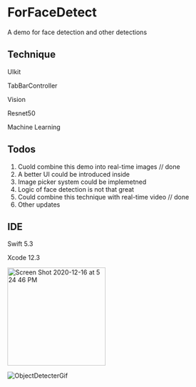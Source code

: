 # ForFaceDetect
A demo for face detection and other detections

## Technique
UIkit

TabBarController

Vision

Resnet50

Machine Learning


## Todos
1. Cuold combine this demo into real-time images // done
2. A better UI could be introduced inside
3. Image picker system could be implemetned
4. Logic of face detection is not that great
5. Could combine this technique with real-time video // done
6. Other updates
## IDE
Swift 5.3

Xcode 12.3


<img width="220" alt="Screen Shot 2020-12-16 at 5 24 46 PM" src="https://user-images.githubusercontent.com/63318597/102414459-97ed8e00-3fc4-11eb-8af7-64cb24ed7340.png">

![ObjectDetecterGif](https://user-images.githubusercontent.com/63318597/102939480-62411d00-447c-11eb-9bee-d0c047a0ff0c.gif)

